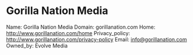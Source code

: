 
# Gorilla Nation Media

Name: Gorilla Nation Media
Domain: gorillanation.com
Home: http://www.gorillanation.com/home
Privacy_policy: http://www.gorillanation.com/privacy-policy
Email: info@gorillanation.com
Owned_by: Evolve Media
